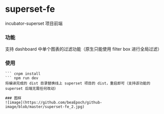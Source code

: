 # superset-fe
incubator-superset 项目前端

### 功能
支持 dashboard 中单个图表的过滤功能（原生只能使用 filter box 进行全局过滤）

### 使用
``` cd assets
``` cnpm install
``` npm run dev
将编译完成的 dist 目录替换线上 superset 项目的 dist，重启即可（支持该功能的 superset 后端无需任何改动）

### 图样
![image](https://github.com/beaEpoch/github-image/blob/master/superset-fe_2.jpg)

